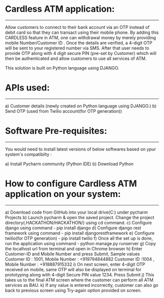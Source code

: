 # Cardless ATM application:
---------------------------
Allow customers to connect to their bank account via an OTP instead of debit card so that they can transact using their mobile phone. 
By adding this CARDLESS feature in ATM, one can withdrawal money by merely providing mobile Number/Customer ID . Once the details are verified, a 4-digit OTP will be sent to your registered number via SMS. After that user needs to provide OTP along with 4 digit secure PIN (pre-set by Customer) which will then be authenticated and allow customers to use all services of ATM. 

This solution is built on Python language using DJANGO.

# APIs used:
------------
a) Customer details (newly created on Python language using DJANGO.)
b) Send OTP (used from Twilio account(for OTP generation))

# Software Pre-requisites:
--------------------------
You would need to install latest versions of below softwares based on ypur system's compatibilty :

a) Install Pycharm community (Python IDE)
b) Download Python 

# How to configure Cardless ATM application on your system:
------------------------------------------------------------
a) Download code from GitHub into your local drive(C:) under pycharm Projects
b) Launch pycharm & open the saved project. Change the project directory(.HACKATHON/HACKATHON/) using cd command.
c) Configure django using command - pip install django
d) Configure django rest framework using command - pip install djangorestframework
e) Configure twilio(for OTP generation) - pip install twilio
f) Once all the set up is done, run the application using command - python manage.py runserver
g) Copy the localhost url from terminal and open in Chrome browser
h) Enter Customer-ID and Mobile Number and press Submit, Sample values
Customer ID : 1001, Mobile Number : +919794844882
Customer ID :1004 , Mobile Number : +918887915332
i) On next screen, enter 4-digit OTP received on mobile, same OTP will also be displayed on terminal for prototyping along with 4-digit Secure PIN value 1234. 
Press Submit
j) This takes us to the final ATM screen where the customer can perform all ATM services as BAU. 
k) If any value is entered incorrectly, customer can also go back to previous screen using Try-again option provided on screen.
